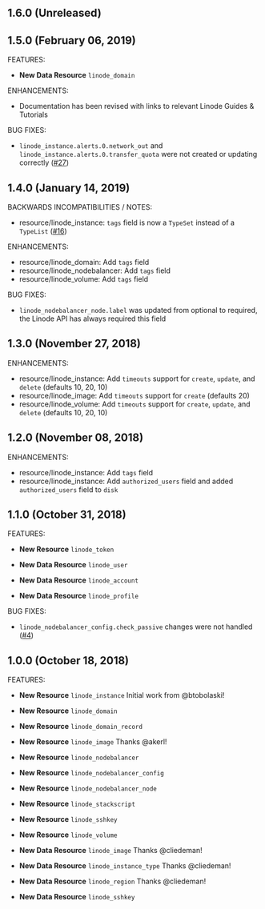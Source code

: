 ## 1.6.0 (Unreleased)
## 1.5.0 (February 06, 2019)

FEATURES:

* **New Data Resource** `linode_domain`

ENHANCEMENTS:

* Documentation has been revised with links to relevant Linode Guides & Tutorials

BUG FIXES:

* `linode_instance.alerts.0.network_out` and `linode_instance.alerts.0.transfer_quota` were not created or updating correctly ([#27](https://github.com/terraform-providers/terraform-provider-linode/issues/27))

## 1.4.0 (January 14, 2019)

BACKWARDS INCOMPATIBILITIES / NOTES:

* resource/linode\_instance: `tags` field is now a `TypeSet` instead of a `TypeList` ([#16](https://github.com/terraform-providers/terraform-provider-linode/issues/16))

ENHANCEMENTS:

* resource/linode\_domain: Add `tags` field
* resource/linode\_nodebalancer: Add `tags` field
* resource/linode\_volume: Add `tags` field

BUG FIXES:

* `linode_nodebalancer_node.label` was updated from optional to required, the Linode API has always required this field

## 1.3.0 (November 27, 2018)

ENHANCEMENTS:

* resource/linode\_instance: Add `timeouts` support for `create`, `update`, and `delete` (defaults 10, 20, 10)
* resource/linode\_image: Add `timeouts` support for `create` (defaults 20)
* resource/linode\_volume: Add `timeouts` support for `create`, `update`, and `delete` (defaults 10, 20, 10)

## 1.2.0 (November 08, 2018)

ENHANCEMENTS:

* resource/linode\_instance: Add `tags` field
* resource/linode\_instance: Add `authorized_users` field and added `authorized_users` field to `disk`

## 1.1.0 (October 31, 2018)

FEATURES:

* **New Resource** `linode_token`

* **New Data Resource** `linode_user`
* **New Data Resource** `linode_account`
* **New Data Resource** `linode_profile`

BUG FIXES:

* `linode_nodebalancer_config.check_passive` changes were not handled ([#4](https://github.com/terraform-providers/terraform-provider-template/issues/4))

## 1.0.0 (October 18, 2018)

FEATURES:

* **New Resource** `linode_instance` Initial work from @btobolaski!
* **New Resource** `linode_domain`
* **New Resource** `linode_domain_record`
* **New Resource** `linode_image` Thanks @akerl!
* **New Resource** `linode_nodebalancer`
* **New Resource** `linode_nodebalancer_config`
* **New Resource** `linode_nodebalancer_node`
* **New Resource** `linode_stackscript`
* **New Resource** `linode_sshkey`
* **New Resource** `linode_volume`

* **New Data Resource** `linode_image` Thanks @cliedeman!
* **New Data Resource** `linode_instance_type` Thanks @cliedeman!
* **New Data Resource** `linode_region` Thanks @cliedeman!
* **New Data Resource** `linode_sshkey`
